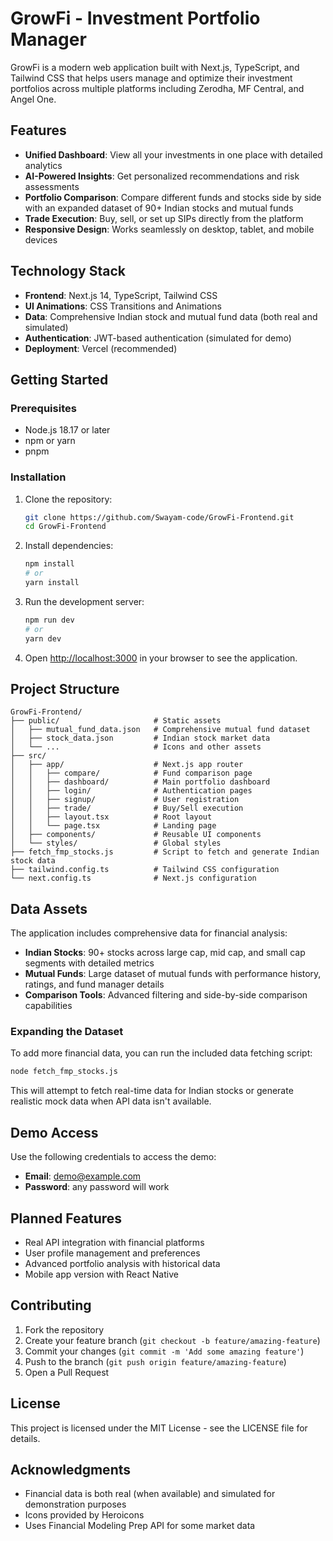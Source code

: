 # GrowFi - Investment Portfolio Manager

GrowFi is a modern web application built with Next.js, TypeScript, and Tailwind CSS that helps users manage and optimize their investment portfolios across multiple platforms including Zerodha, MF Central, and Angel One.

## Features

- **Unified Dashboard**: View all your investments in one place with detailed analytics
- **AI-Powered Insights**: Get personalized recommendations and risk assessments
- **Portfolio Comparison**: Compare different funds and stocks side by side with an expanded dataset of 90+ Indian stocks and mutual funds
- **Trade Execution**: Buy, sell, or set up SIPs directly from the platform
- **Responsive Design**: Works seamlessly on desktop, tablet, and mobile devices

## Technology Stack

- **Frontend**: Next.js 14, TypeScript, Tailwind CSS
- **UI Animations**: CSS Transitions and Animations
- **Data**: Comprehensive Indian stock and mutual fund data (both real and simulated)
- **Authentication**: JWT-based authentication (simulated for demo)
- **Deployment**: Vercel (recommended)

## Getting Started

### Prerequisites

- Node.js 18.17 or later
- npm or yarn
- pnpm

### Installation

1. Clone the repository:
   ```bash
   git clone https://github.com/Swayam-code/GrowFi-Frontend.git
   cd GrowFi-Frontend
   ```

2. Install dependencies:
   ```bash
   npm install
   # or
   yarn install
   ```

3. Run the development server:
   ```bash
   npm run dev
   # or
   yarn dev
   ```

4. Open [http://localhost:3000](http://localhost:3000) in your browser to see the application.

## Project Structure

```
GrowFi-Frontend/
├── public/                     # Static assets
│   ├── mutual_fund_data.json   # Comprehensive mutual fund dataset
│   ├── stock_data.json         # Indian stock market data
│   └── ...                     # Icons and other assets
├── src/
│   ├── app/                    # Next.js app router
│   │   ├── compare/            # Fund comparison page
│   │   ├── dashboard/          # Main portfolio dashboard
│   │   ├── login/              # Authentication pages
│   │   ├── signup/             # User registration
│   │   ├── trade/              # Buy/Sell execution
│   │   ├── layout.tsx          # Root layout
│   │   └── page.tsx            # Landing page
│   ├── components/             # Reusable UI components
│   └── styles/                 # Global styles
├── fetch_fmp_stocks.js         # Script to fetch and generate Indian stock data
├── tailwind.config.ts          # Tailwind CSS configuration
└── next.config.ts              # Next.js configuration
```

## Data Assets

The application includes comprehensive data for financial analysis:

- **Indian Stocks**: 90+ stocks across large cap, mid cap, and small cap segments with detailed metrics
- **Mutual Funds**: Large dataset of mutual funds with performance history, ratings, and fund manager details
- **Comparison Tools**: Advanced filtering and side-by-side comparison capabilities

### Expanding the Dataset

To add more financial data, you can run the included data fetching script:

```bash
node fetch_fmp_stocks.js
```

This will attempt to fetch real-time data for Indian stocks or generate realistic mock data when API data isn't available.

## Demo Access

Use the following credentials to access the demo:
- **Email**: demo@example.com
- **Password**: any password will work

## Planned Features

- Real API integration with financial platforms
- User profile management and preferences
- Advanced portfolio analysis with historical data
- Mobile app version with React Native

## Contributing

1. Fork the repository
2. Create your feature branch (`git checkout -b feature/amazing-feature`)
3. Commit your changes (`git commit -m 'Add some amazing feature'`)
4. Push to the branch (`git push origin feature/amazing-feature`)
5. Open a Pull Request

## License

This project is licensed under the MIT License - see the LICENSE file for details.

## Acknowledgments

- Financial data is both real (when available) and simulated for demonstration purposes
- Icons provided by Heroicons
- Uses Financial Modeling Prep API for some market data
